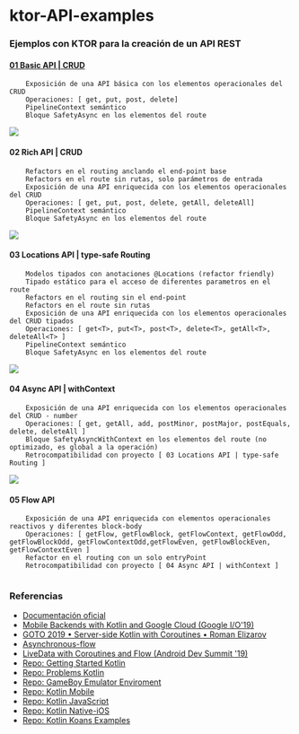 # ktor-API-examples

### Ejemplos con KTOR para la creación de un API REST


#### [01 Basic API | CRUD](https://github.com/vicboma1/ktor-API-examples/tree/master/01-basic-api) 
```
    Exposición de una API básica con los elementos operacionales del CRUD
    Operaciones: [ get, put, post, delete]
    PipelineContext semántico
    Bloque SafetyAsync en los elementos del route
```
![](https://github.com/vicboma1/ktor-API-examples/blob/master/00-assets/01-basic-api.png)


#### 02 Rich API | CRUD
```
    Refactors en el routing anclando el end-point base
    Refactors en el route sin rutas, solo parámetros de entrada
    Exposición de una API enriquecida con los elementos operacionales del CRUD
    Operaciones: [ get, put, post, delete, getAll, deleteAll]
    PipelineContext semántico
    Bloque SafetyAsync en los elementos del route
```
![](https://github.com/vicboma1/ktor-API-examples/blob/master/00-assets/02-rich-api.png)


#### 03 Locations API | type-safe Routing
```
    Modelos tipados con anotaciones @Locations (refactor friendly)
    Tipado estático para el acceso de diferentes parametros en el route
    Refactors en el routing sin el end-point
    Refactors en el route sin rutas
    Exposición de una API enriquecida con los elementos operacionales del CRUD tipados
    Operaciones: [ get<T>, put<T>, post<T>, delete<T>, getAll<T>, deleteAll<T> ]
    PipelineContext semántico
    Bloque SafetyAsync en los elementos del route
```
![](https://github.com/vicboma1/ktor-API-examples/blob/master/00-assets/03-location-api.png)


#### 04 Async API | withContext 
```
    Exposición de una API enriquecida con los elementos operacionales del CRUD - number
    Operaciones: [ get, getAll, add, postMinor, postMajor, postEquals, delete, deleteAll ]
    Bloque SafetyAsyncWithContext en los elementos del route (no optimizado, es global a la operación)
    Retrocompatibilidad con proyecto [ 03 Locations API | type-safe Routing ]
```
![](https://github.com/vicboma1/ktor-API-examples/blob/master/00-assets/04-async-api.png)

#### 05 Flow API 
```
    Exposición de una API enriquecida con elementos operacionales reactivos y diferentes block-body
    Operaciones: [ getFlow, getFlowBlock, getFlowContext, getFlowOdd, getFlowBlockOdd, getFlowContextOdd,getFlowEven, getFlowBlockEven, getFlowContextEven ]
    Refactor en el routing con un solo entryPoint 
    Retrocompatibilidad con proyecto [ 04 Async API | withContext ]
```
![]()

### Referencias 
*  [Documentación oficial](https://ktor.io/)
*  [Mobile Backends with Kotlin and Google Cloud (Google I/O'19)](https://youtu.be/zjWOMBdPbsI)
*  [GOTO 2019 • Server-side Kotlin with Coroutines • Roman Elizarov](https://www.youtube.com/watch?v=hQrFfwT1IMo)
*  [Asynchronous-flow](https://github.com/Kotlin/kotlinx.coroutines/blob/7f0da424ed98e3a30e0a7ca2daff33f9a9cdbf0c/docs/flow.md#asynchronous-flow)
 *  [LiveData with Coroutines and Flow (Android Dev Summit '19)](https://www.youtube.com/watch?v=B8ppnjGPAGE)
 *  [Repo: Getting Started Kotlin](https://github.com/vicboma1/GettingStartedKotlin)    
 *  [Repo: Problems Kotlin](https://github.com/vicboma1/Kotlin-Examples-Problems/blob/master/README.md)    
 *  [Repo: GameBoy Emulator Enviroment](https://github.com/vicboma1/GameBoyEmulatorEnvironment)    
 *  [Repo: Kotlin Mobile](https://github.com/vicboma1/KotlinMobilePoC_MasterUV2018)    
 *  [Repo: Kotlin JavaScript](https://github.com/vicboma1/kotlinJavaScript)   
 *  [Repo: Kotlin Native-iOS](https://github.com/vicboma1/Kotlin-Native-iOS-ConsoleAsync)   
 *  [Repo: Kotlin Koans Examples](https://github.com/vicboma1/Kotlin-Koans)   
